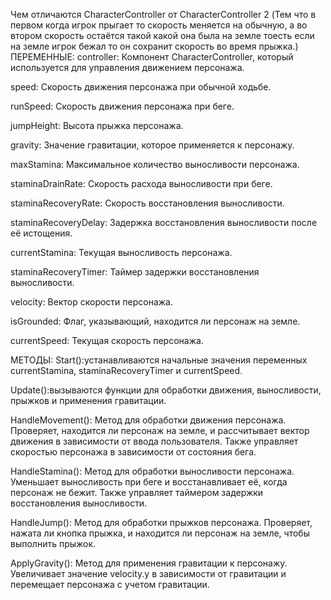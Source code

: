 Чем отличаются CharacterController от CharacterController 2   (Тем что в первом когда игрок прыгает то скорость меняется на обычную, а во втором скорость остаётся такой какой она была на земле тоесть если на земле игрок бежал то он сохранит скорость во время прыжка.)
ПЕРЕМЕННЫЕ: 
controller: Компонент CharacterController, который используется для управления движением персонажа.

speed: Скорость движения персонажа при обычной ходьбе.

runSpeed: Скорость движения персонажа при беге.

jumpHeight: Высота прыжка персонажа.

gravity: Значение гравитации, которое применяется к персонажу.

maxStamina: Максимальное количество выносливости персонажа.

staminaDrainRate: Скорость расхода выносливости при беге.

staminaRecoveryRate: Скорость восстановления выносливости.

staminaRecoveryDelay: Задержка восстановления выносливости после её истощения.

currentStamina: Текущая выносливость персонажа.

staminaRecoveryTimer: Таймер задержки восстановления выносливости.

velocity: Вектор скорости персонажа.

isGrounded: Флаг, указывающий, находится ли персонаж на земле.

currentSpeed: Текущая скорость персонажа.

МЕТОДЫ:
Start():устанавливаются начальные значения переменных currentStamina, staminaRecoveryTimer и currentSpeed.

Update():вызываются функции для обработки движения, выносливости, прыжков и применения гравитации.

HandleMovement(): Метод для обработки движения персонажа. Проверяет, находится ли персонаж на земле, и рассчитывает вектор движения в зависимости от ввода пользователя. Также управляет скоростью персонажа в зависимости от состояния бега.

HandleStamina(): Метод для обработки выносливости персонажа. Уменьшает выносливость при беге и восстанавливает её, когда персонаж не бежит. Также управляет таймером задержки восстановления выносливости.

HandleJump(): Метод для обработки прыжков персонажа. Проверяет, нажата ли кнопка прыжка, и находится ли персонаж на земле, чтобы выполнить прыжок.

ApplyGravity(): Метод для применения гравитации к персонажу. Увеличивает значение velocity.y в зависимости от гравитации и перемещает персонажа с учетом гравитации.
